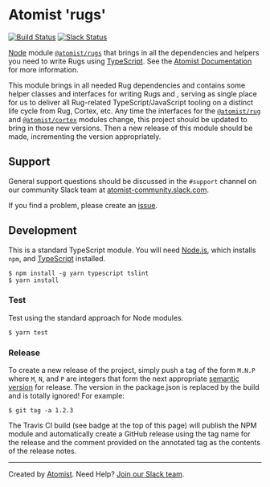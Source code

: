 # Atomist 'rugs'

[![Build Status](https://travis-ci.org/atomist/rugs.svg?branch=master)](https://travis-ci.org/atomist/rugs)
[![Slack Status](https://join.atomist.com/badge.svg)](https://join.atomist.com/)

[Node][node] module [`@atomist/rugs`][rugs] that brings in all the
dependencies and helpers you need to write Rugs
using [TypeScript][ts].  See the [Atomist Documentation][docs] for
more information.

[node]: https://nodejs.org/en/
[rugs]: https://www.npmjs.com/package/@atomist/rugs
[ts]: https://www.typescriptlang.org/
[docs]: http://docs.atomist.com/

This module brings in all needed Rug dependencies and contains some
helper classes and interfaces for writing Rugs and , serving as single
place for us to deliver all Rug-related TypeScript/JavaScript tooling
on a distinct life cycle from Rug, Cortex, etc.  Any time the
interfaces for the [`@atomist/rug`][rug]
and [`@atomist/cortex`][cortex] modules change, this project should be
updated to bring in those new versions.  Then a new release of this
module should be made, incrementing the version appropriately.

[rug]: https://github.com/atomist/rug
[cortex]: https://github.com/atomist/cortex

## Support

General support questions should be discussed in the `#support`
channel on our community Slack team
at [atomist-community.slack.com][slack].

If you find a problem, please create an [issue][].

[issue]: https://github.com/atomist/rugs/issues

## Development

This is a standard TypeScript module.  You will need [Node.js][node],
which installs `npm`, and [TypeScript][ts] installed.

```
$ npm install -g yarn typescript tslint
$ yarn install
```

### Test

Test using the standard approach for Node modules.

```
$ yarn test
```

### Release

To create a new release of the project, simply push a tag of the form
`M.N.P` where `M`, `N`, and `P` are integers that form the next
appropriate [semantic version][semver] for release.  The version in
the package.json is replaced by the build and is totally ignored!  For
example:

[semver]: http://semver.org

```
$ git tag -a 1.2.3
```

The Travis CI build (see badge at the top of this page) will publish
the NPM module and automatically create a GitHub release using the tag
name for the release and the comment provided on the annotated tag as
the contents of the release notes.

---
Created by [Atomist][atomist].
Need Help?  [Join our Slack team][slack].

[atomist]: https://www.atomist.com/
[slack]: https://join.atomist.com/

